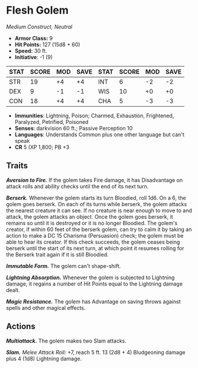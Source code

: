 # Flesh Golem

*Medium Construct, Neutral*

- **Armor Class:** 9
- **Hit Points:** 127 (15d8 + 60)
- **Speed:** 30 ft.
- **Initiative**: -1 (9)

|STAT|SCORE|MOD|SAVE|STAT|SCORE|MOD|SAVE|
| --- | --- | --- | ---- |---| --- | --- | ---- |
| STR | 19 | +4 | +4 | INT | 6 | -2 | -2 |
| DEX | 9 | -1 | -1 | WIS | 10 | +0 | +0 |
| CON | 18 | +4 | +4 | CHA | 5 | -3 | -3 |

- **Immunities**: Lightning, Poison; Charmed, Exhaustion, Frightened, Paralyzed, Petrified, Poisoned
- **Senses**: darkvision 60 ft.; Passive Perception 10
- **Languages**: Understands Common plus one other language but can't speak
- **CR** 5 (XP 1,800; PB +3

## Traits

***Aversion to Fire.*** If the golem takes Fire damage, it has Disadvantage on attack rolls and ability checks until the end of its next turn.

***Berserk.*** Whenever the golem starts its turn Bloodied, roll 1d6. On a 6, the golem goes berserk. On each of its turns while berserk, the golem attacks the nearest creature it can see. If no creature is near enough to move to and attack, the golem attacks an object. Once the golem goes berserk, it remains so until it is destroyed or it is no longer Bloodied.
The golem's creator, if within 60 feet of the berserk golem, can try to calm it by taking an action to make a DC 15 Charisma (Persuasion) check; the golem must be able to hear its creator. If this check succeeds, the golem ceases being berserk until the start of its next turn, at which point it resumes rolling for the Berserk trait again if it is still Bloodied.

***Immutable Form.*** The golem can't shape-shift.

***Lightning Absorption.*** Whenever the golem is subjected to Lightning damage, it regains a number of Hit Points equal to the Lightning damage dealt.

***Magic Resistance.*** The golem has Advantage on saving throws against spells and other magical effects.


## Actions

***Multiattack.*** The golem makes two Slam attacks.

***Slam.*** *Melee Attack Roll:* +7, reach 5 ft. 13 (2d8 + 4) Bludgeoning damage plus 4 (1d8) Lightning damage.


